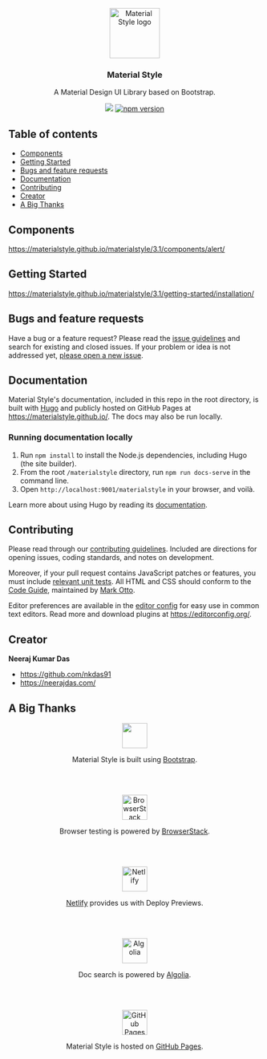 <p align="center">
  <a href="https://materialstyle.github.io/">
    <img src="https://materialstyle.github.io/assets/images/MSIconNewColorV2.svg" alt="Material Style logo" width="100" height="100">
  </a>
</p>

<h3 align="center">Material Style</h3>

<p align="center">
  A Material Design UI Library based on Bootstrap.
</p>

<div align="center">
  
  [![](https://data.jsdelivr.com/v1/package/npm/@materialstyle/materialstyle/badge)](https://www.jsdelivr.com/package/npm/@materialstyle/materialstyle)
  [![npm version](https://img.shields.io/npm/v/@materialstyle/materialstyle?logo=npm&color=ea2039&style=flat-square)](https://www.npmjs.com/package/@materialstyle/materialstyle)

</div>

## Table of contents

- [Components](#components)
- [Getting Started](#getting-started)
- [Bugs and feature requests](#bugs-and-feature-requests)
- [Documentation](#documentation)
- [Contributing](#contributing)
- [Creator](#creator)
- [A Big Thanks](#a-big-thanks)

## Components
https://materialstyle.github.io/materialstyle/3.1/components/alert/

## Getting Started
https://materialstyle.github.io/materialstyle/3.1/getting-started/installation/

## Bugs and feature requests
Have a bug or a feature request? Please read the [issue guidelines](https://github.com/materialstyle/materialstyle/blob/main/.github/CONTRIBUTING.md#using-the-issue-tracker) and search for existing and closed issues. If your problem or idea is not addressed yet, [please open a new issue](https://github.com/materialstyle/materialstyle/issues/new).

## Documentation
Material Style's documentation, included in this repo in the root directory, is built with [Hugo](https://gohugo.io/) and publicly hosted on GitHub Pages at <https://materialstyle.github.io/>. The docs may also be run locally.

### Running documentation locally
1. Run `npm install` to install the Node.js dependencies, including Hugo (the site builder).
2. From the root `/materialstyle` directory, run `npm run docs-serve` in the command line.
3. Open `http://localhost:9001/materialstyle` in your browser, and voilà.

Learn more about using Hugo by reading its [documentation](https://gohugo.io/documentation/).

## Contributing
Please read through our [contributing guidelines](https://github.com/materialstyle/materialstyle/blob/main/.github/CONTRIBUTING.md). Included are directions for opening issues, coding standards, and notes on development.


Moreover, if your pull request contains JavaScript patches or features, you must include [relevant unit tests](https://github.com/materialstyle/materialstyle/tree/main/js/tests). All HTML and CSS should conform to the [Code Guide](https://github.com/mdo/code-guide), maintained by [Mark Otto](https://github.com/mdo).


Editor preferences are available in the [editor config](https://github.com/materialstyle/materialstyle/blob/main/.editorconfig) for easy use in common text editors. Read more and download plugins at <https://editorconfig.org/>.

## Creator

**Neeraj Kumar Das** 

- <https://github.com/nkdas91>
- <https://neerajdas.com/>

## A Big Thanks

<p align="center">
  <a href="https://getbootstrap.com/">
    <img src="https://getbootstrap.com/docs/5.1/assets/brand/bootstrap-logo.svg" width="50">
  </a>
</p>
    
<p align="center">
Material Style is built using <a href="https://getbootstrap.com/">Bootstrap</a>.
</p>
  
<br><br>
 
<p align="center">
  <a href="https://browserstack.com/">
    <img src="https://materialstyle.github.io/assets/images/browserstack-logo.svg" alt="BrowserStack" width="50">
  </a>
</p>
    
<p align="center">
  Browser testing is powered by <a href="https://browserstack.com/">BrowserStack</a>.
</p>

<br><br>
 
<p align="center">
  <a href="https://netlify.com/">
    <img src="https://netlify.com/v3/img/components/logomark.svg" alt="Netlify" width="50">
  </a>
</p>
    
<p align="center">
  <a href="https://netlify.com/">Netlify</a> provides us with Deploy Previews.
</p>

<br><br>
 
<p align="center">
  <a href="https://www.algolia.com/">
    <img src="https://materialstyle.github.io/assets/images/Algolia-mark-blue.svg" alt="Algolia" width="50">
  </a>
</p>
    
<p align="center">
  Doc search is powered by <a href="https://algolia.com/">Algolia</a>.
</p>

<br><br>
 
<p align="center">
  <a href="https://pages.github.com/">
    <img src="https://materialstyle.github.io/assets/images/github-mark-white.svg" alt="GitHub Pages" width="50">
  </a>
</p>
    
<p align="center">
  Material Style is hosted on <a href="https://pages.github.com/">GitHub Pages</a>.
</p>
